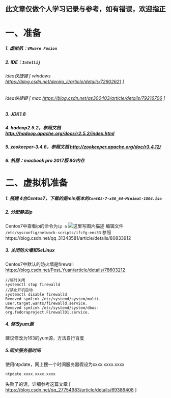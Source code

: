 ## 此文章仅做个人学习记录与参考，如有错误，欢迎指正
# 一、准备
##### 1.  虚拟机：`VMware Fusion`
##### 2. IDE：`Intellij`
###### idea快捷键 [ windows https://blog.csdn.net/deniro_li/article/details/72902621 ]
###### idea快捷键 [ mac  https://blog.csdn.net/as300403/article/details/79216706 ]
##### 3. JDK1.8
##### 4. hadoop2.5.2，参照文档  http://hadoop.apache.org/docs/r2.5.2/index.html
##### 5. zookeeper-3.4.6，参照文档  http://zookeeper.apache.org/doc/r3.4.12/
##### 6. 机器：macbook pro 2017版 8G内存
# 二、虚拟机准备
##### 1. 搭建 4台Centos7，下载的是min版本的`CentOS-7-x86_64-Minimal-1804.iso`
##### 2. 分配静态ip
Centos7中查看ip的命令为`ip a`
![这里写图片描述](https://img-blog.csdn.net/20180628184903386?watermark/2/text/aHR0cHM6Ly9ibG9nLmNzZG4ubmV0L3FxXzMxMzQzNTgx/font/5a6L5L2T/fontsize/400/fill/I0JBQkFCMA==/dissolve/70)
编辑文件 `/etc/sysconfig/network-scripts/ifcfg-ens33`
参照https://blog.csdn.net/qq_31343581/article/details/80833912
##### 3. 关闭防火墙和SeLinux
Centos7中默认的防火墙是firewall
https://blog.csdn.net/Post_Yuan/article/details/78603212

	//临时关闭
	systemctl stop firewalld
	//禁止开机启动
	systemctl disable firewalld
	Removed symlink /etc/systemd/system/multi-user.target.wants/firewalld.service.
	Removed symlink /etc/systemd/system/dbus-org.fedoraproject.FirewallD1.service.
##### 4. 修改yum源
建议修改为163的yum源，方法自行百度
##### 5.同步服务器时间
使用ntpdate，网上搜一个时间服务器假设为xxxx.xxxx.xxxx

	ntpdate xxxx.xxxx.xxxx
失败了的话，详细参考这篇文章 [ https://blog.csdn.net/qq_27754983/article/details/69386408 ]
